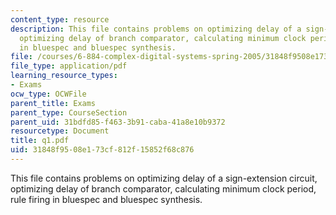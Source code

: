 ```yaml
---
content_type: resource
description: This file contains problems on optimizing delay of a sign-extension circuit,
  optimizing delay of branch comparator, calculating minimum clock period, rule firing
  in bluespec and bluespec synthesis.
file: /courses/6-884-complex-digital-systems-spring-2005/31848f9508e173cf812f15852f68c876_q1.pdf
file_type: application/pdf
learning_resource_types:
- Exams
ocw_type: OCWFile
parent_title: Exams
parent_type: CourseSection
parent_uid: 31bdfd85-f463-3b91-caba-41a8e10b9372
resourcetype: Document
title: q1.pdf
uid: 31848f95-08e1-73cf-812f-15852f68c876
---
```

This file contains problems on optimizing delay of a sign-extension circuit, optimizing delay of branch comparator, calculating minimum clock period, rule firing in bluespec and bluespec synthesis.

